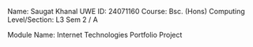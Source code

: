 Name: Saugat Khanal
UWE ID: 24071160
Course: Bsc. (Hons) Computing
Level/Section: L3 Sem 2 / A

Module Name: Internet Technologies
Portfolio Project